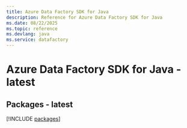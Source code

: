 ```yaml
---
title: Azure Data Factory SDK for Java
description: Reference for Azure Data Factory SDK for Java
ms.date: 08/22/2025
ms.topic: reference
ms.devlang: java
ms.service: datafactory
---
```

# Azure Data Factory SDK for Java - latest
## Packages - latest
[!INCLUDE [packages](data-factory-index.md)]